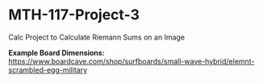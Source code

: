 # MTH-117-Project-3
Calc Project to Calculate Riemann Sums on an Image



**Example Board Dimensions:**
https://www.boardcave.com/shop/surfboards/small-wave-hybrid/elemnt-scrambled-egg-military

